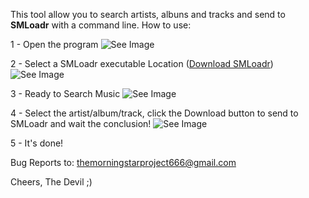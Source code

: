 This tool allow you to search artists, albuns and tracks and send to **SMLoadr** with a command line. 
How to use: 

1 - Open the program ![See Image](https://imgur.com/iqxo1yL.png)

2 - Select a SMLoadr executable Location ([Download SMLoadr](https://git.teknik.io/SMLoadrDev/SMLoadr/releases)) ![See Image](https://imgur.com/uz7mFL7.png)

3 - Ready to Search Music ![See Image](https://imgur.com/o6ASTbN.png)

4 - Select the artist/album/track, click the Download button to send to SMLoadr and wait the conclusion! ![See Image](https://imgur.com/F6ej47f.png)

5 - It's done!

Bug Reports to: themorningstarproject666@gmail.com

Cheers, The Devil ;)
